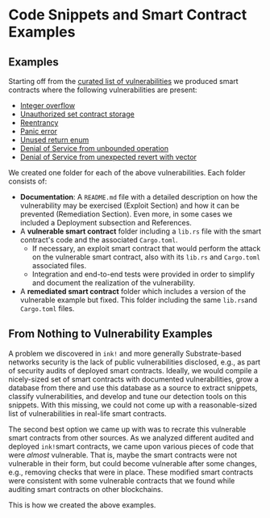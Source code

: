 # Code Snippets and Smart Contract Examples
## Examples
Starting off from the
[curated list of vulnerabilities](../curated-list-of-vulnerabilities/README.md)
we produced smart contracts where the following vulnerabilities are present:
- [Integer overflow](./examples/integer-overflow-or-underflow/README.md)
- [Unauthorized set contract storage](./examples/set-contract-storage/README.md)
- [Reentrancy](./examples/reentrancy/README.md)
- [Panic error](./examples/panic-error/README.md)
- [Unused return enum](./examples/unused-return-enum/README.md)
- [Denial of Service from unbounded operation](./examples/dos-unbounded-operation/README.md)
- [Denial of Service from unexpected revert with vector](./examples/dos-unexpected-revert-with-vector/README.md)

We created one folder for each of the above vulnerabilities. 
Each folder consists of: 
- **Documentation**: A `README.md` file with a detailed description on how the
vulnerability may be exercised (Exploit Section) and how it can be prevented
(Remediation Section). Even more, in some cases we included a Deployment 
subsection and References.
- A **vulnerable smart contract** folder including a `lib.rs` file with the
smart contract's code and the associated `Cargo.toml`.
    - If necessary, an exploit smart contract that would perform the attack on
    the vulnerable smart contract, also with its `lib.rs` and `Cargo.toml` 
    associated files.
    - Integration and end-to-end tests were provided in order to simplify and
    document the realization of the vulnerability. 
- A **remediated smart contract** folder which includes a version of the vulnerable
example but fixed. This folder including the same `lib.rs`and `Cargo.toml`
files.

## From Nothing to Vulnerability Examples
A problem we discovered in `ink!` and more generally Substrate-based networks
security is the lack of public vulnerabilities disclosed, e.g., as part of 
security audits of deployed smart contracts. Ideally, we would compile a 
nicely-sized set of smart contracts with documented vulnerabilities, grow a 
database from there and use this database as a source to extract snippets,
classify vulnerabilities, and develop and tune our detection tools on this 
snippets. With this missing, we could not come up with a reasonable-sized 
list of vulnerabilities in real-life smart contracts. 

The second best option we came up with was to recrate this vulnerable smart 
contracts from other sources. As we analyzed different audited and deployed 
`ink!`smart contracts, we came upon various pieces of code that were _almost_
vulnerable. That is, maybe the smart contracts were not vulnerable in their 
form, but could become vulnerable after some changes, e.g., removing checks 
that were in place. These modified smart contracts were consistent with some
vulnerable contracts that we found while auditing smart contracts on other
blockchains.

This is how we created the above examples.
